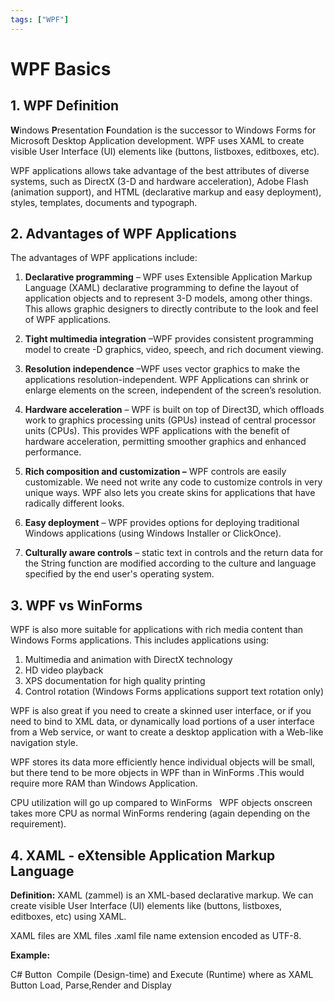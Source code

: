 ```yaml
---
tags: ["WPF"]
---
```


# WPF Basics
<!--markdownlint-disable MD013 MD029 MD036 MD024 MD033 MD040 MD042 MD001 MD051 MD025 MD052-->
## 1. WPF Definition

**W**indows **P**resentation **F**oundation is the successor to Windows Forms for Microsoft Desktop Application development. WPF uses XAML to create visible User Interface (UI) elements like (buttons, listboxes, editboxes, etc).

WPF applications allows take advantage of the best attributes of diverse systems, such as DirectX (3-D and hardware acceleration), Adobe Flash (animation support), and HTML (declarative markup and easy deployment), styles, templates, documents and typograph.

## 2. Advantages of WPF Applications

The advantages of WPF applications include:

1. **Declarative programming** – WPF uses Extensible Application Markup Language (XAML) declarative programming to define the layout of application objects and to represent 3-D models, among other things. This allows graphic designers to directly contribute to the look and feel of WPF applications.

2. **Tight multimedia integration** –WPF provides consistent programming model to create -D graphics, video, speech, and rich document viewing.

3. **Resolution independence** –WPF uses vector graphics to make the applications resolution-independent. WPF Applications can shrink or enlarge elements on the screen, independent of the screen’s resolution.

4. **Hardware acceleration** – WPF is built on top of Direct3D, which offloads work to graphics processing units (GPUs) instead of central processor units (CPUs). This provides WPF applications with the benefit of hardware acceleration, permitting smoother graphics and enhanced performance.

5. **Rich composition and customization –** WPF controls are easily customizable. We need not write any code to customize controls in very unique ways. WPF also lets you create skins for applications that have radically different looks.

6. **Easy deployment** – WPF provides options for deploying traditional Windows applications (using Windows Installer or ClickOnce).

7. **Culturally aware controls** – static text in controls and the return data for the String function are modified according to the culture and language specified by the end user's operating system.

## 3. WPF vs WinForms

WPF is also more suitable for applications with rich media content than Windows Forms applications. This includes applications using:

1. Multimedia and animation with DirectX technology
2. HD video playback
3. XPS documentation for high quality printing
4. Control rotation (Windows Forms applications support text rotation only)

WPF is also great if you need to create a skinned user interface, or if you need to bind to XML data, or dynamically load portions of a user interface from a Web service, or want to create a desktop application with a Web-like navigation style.

WPF stores its data more efficiently hence individual objects will be small, but there tend to be more objects in WPF than in WinForms .This would require more RAM than Windows Application.

CPU utilization will go up compared to WinForms   WPF objects onscreen takes more CPU as normal WinForms rendering (again depending on the requirement).

## 4. XAML - eXtensible Application Markup Language

**Definition:** XAML (zammel) is an XML-based declarative markup. We can create visible User Interface (UI) elements like (buttons, listboxes, editboxes, etc) using XAML.

XAML files are XML files .xaml file name extension encoded as UTF-8.

**Example:**

C# Button  Compile (Design-time) and Execute (Runtime) where as XAML Button Load, Parse,Render and Display
